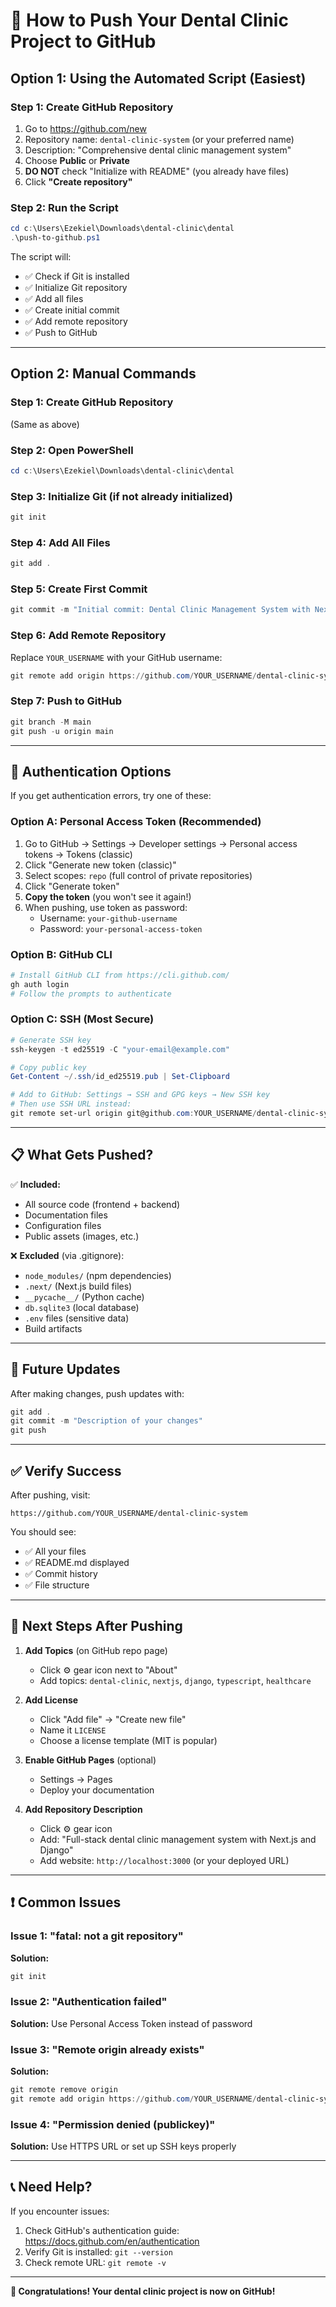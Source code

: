 # 🚀 How to Push Your Dental Clinic Project to GitHub

## Option 1: Using the Automated Script (Easiest)

### Step 1: Create GitHub Repository
1. Go to https://github.com/new
2. Repository name: `dental-clinic-system` (or your preferred name)
3. Description: "Comprehensive dental clinic management system"
4. Choose **Public** or **Private**
5. **DO NOT** check "Initialize with README" (you already have files)
6. Click **"Create repository"**

### Step 2: Run the Script
```powershell
cd c:\Users\Ezekiel\Downloads\dental-clinic\dental
.\push-to-github.ps1
```

The script will:
- ✅ Check if Git is installed
- ✅ Initialize Git repository
- ✅ Add all files
- ✅ Create initial commit
- ✅ Add remote repository
- ✅ Push to GitHub

---

## Option 2: Manual Commands

### Step 1: Create GitHub Repository
(Same as above)

### Step 2: Open PowerShell
```powershell
cd c:\Users\Ezekiel\Downloads\dental-clinic\dental
```

### Step 3: Initialize Git (if not already initialized)
```powershell
git init
```

### Step 4: Add All Files
```powershell
git add .
```

### Step 5: Create First Commit
```powershell
git commit -m "Initial commit: Dental Clinic Management System with Next.js and Django"
```

### Step 6: Add Remote Repository
Replace `YOUR_USERNAME` with your GitHub username:
```powershell
git remote add origin https://github.com/YOUR_USERNAME/dental-clinic-system.git
```

### Step 7: Push to GitHub
```powershell
git branch -M main
git push -u origin main
```

---

## 🔐 Authentication Options

If you get authentication errors, try one of these:

### Option A: Personal Access Token (Recommended)
1. Go to GitHub → Settings → Developer settings → Personal access tokens → Tokens (classic)
2. Click "Generate new token (classic)"
3. Select scopes: `repo` (full control of private repositories)
4. Click "Generate token"
5. **Copy the token** (you won't see it again!)
6. When pushing, use token as password:
   - Username: `your-github-username`
   - Password: `your-personal-access-token`

### Option B: GitHub CLI
```powershell
# Install GitHub CLI from https://cli.github.com/
gh auth login
# Follow the prompts to authenticate
```

### Option C: SSH (Most Secure)
```powershell
# Generate SSH key
ssh-keygen -t ed25519 -C "your-email@example.com"

# Copy public key
Get-Content ~/.ssh/id_ed25519.pub | Set-Clipboard

# Add to GitHub: Settings → SSH and GPG keys → New SSH key
# Then use SSH URL instead:
git remote set-url origin git@github.com:YOUR_USERNAME/dental-clinic-system.git
```

---

## 📋 What Gets Pushed?

✅ **Included:**
- All source code (frontend + backend)
- Documentation files
- Configuration files
- Public assets (images, etc.)

❌ **Excluded** (via .gitignore):
- `node_modules/` (npm dependencies)
- `.next/` (Next.js build files)
- `__pycache__/` (Python cache)
- `db.sqlite3` (local database)
- `.env` files (sensitive data)
- Build artifacts

---

## 🔄 Future Updates

After making changes, push updates with:

```powershell
git add .
git commit -m "Description of your changes"
git push
```

---

## ✅ Verify Success

After pushing, visit:
```
https://github.com/YOUR_USERNAME/dental-clinic-system
```

You should see:
- ✅ All your files
- ✅ README.md displayed
- ✅ Commit history
- ✅ File structure

---

## 🎯 Next Steps After Pushing

1. **Add Topics** (on GitHub repo page)
   - Click ⚙️ gear icon next to "About"
   - Add topics: `dental-clinic`, `nextjs`, `django`, `typescript`, `healthcare`

2. **Add License**
   - Click "Add file" → "Create new file"
   - Name it `LICENSE`
   - Choose a license template (MIT is popular)

3. **Enable GitHub Pages** (optional)
   - Settings → Pages
   - Deploy your documentation

4. **Add Repository Description**
   - Click ⚙️ gear icon
   - Add: "Full-stack dental clinic management system with Next.js and Django"
   - Add website: `http://localhost:3000` (or your deployed URL)

---

## ❗ Common Issues

### Issue 1: "fatal: not a git repository"
**Solution:**
```powershell
git init
```

### Issue 2: "Authentication failed"
**Solution:** Use Personal Access Token instead of password

### Issue 3: "Remote origin already exists"
**Solution:**
```powershell
git remote remove origin
git remote add origin https://github.com/YOUR_USERNAME/dental-clinic-system.git
```

### Issue 4: "Permission denied (publickey)"
**Solution:** Use HTTPS URL or set up SSH keys properly

---

## 📞 Need Help?

If you encounter issues:
1. Check GitHub's authentication guide: https://docs.github.com/en/authentication
2. Verify Git is installed: `git --version`
3. Check remote URL: `git remote -v`

---

**🎉 Congratulations! Your dental clinic project is now on GitHub!**
